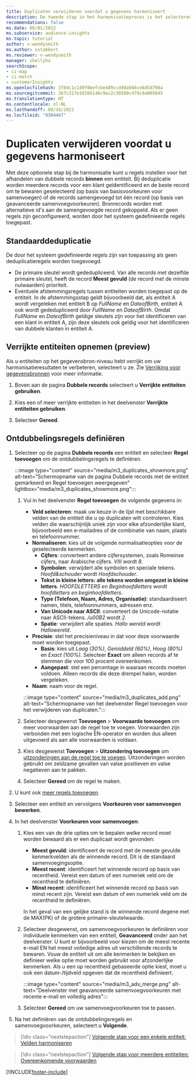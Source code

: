 ```yaml
---
title: Duplicaten verwijderen voordat u gegevens harmoniseert
description: De tweede stap in het harmonisatieproces is het selecteren van de record die moet worden bewaard als er duplicaten worden gevonden.
recommendations: false
ms.date: 08/01/2022
ms.subservice: audience-insights
ms.topic: tutorial
author: v-wendysmith
ms.author: sstabbert
ms.reviewer: v-wendysmith
manager: shellyha
searchScope:
- ci-map
- ci-match
- customerInsights
ms.openlocfilehash: 3f84c1c149f0befcbe489ccdd8a666ce6d5d798a
ms.sourcegitcommit: 267c317e10166146c9ac2c30560c479c9a005845
ms.translationtype: HT
ms.contentlocale: nl-NL
ms.lasthandoff: 08/16/2022
ms.locfileid: "9304467"
---
```

# <a name="remove-duplicates-before-unifying-data"></a>Duplicaten verwijderen voordat u gegevens harmoniseert

Met deze optionele stap bij de harmonisatie kunt u regels instellen voor het afhandelen van dubbele records **binnen** een entiteit. Bij deduplicatie worden meerdere records voor een klant geïdentificeerd en de beste record om te bewaren geselecteerd (op basis van basisvoorkeuren voor samenvoegen) of de records samengevoegd tot één record (op basis van geavanceerde samenvoegvoorkeuren). Bronrecords worden met alternatieve id's aan de samengevoegde record gekoppeld. Als er geen regels zijn geconfigureerd, worden door het systeem gedefinieerde regels toegepast.

## <a name="default-deduplication"></a>Standaarddeduplicatie

De door het systeem gedefinieerde regels zijn van toepassing als geen deduplicatieregels worden toegevoegd.

- De primaire sleutel wordt gededupliceerd.
  Van alle records met dezelfde primaire sleutel, heeft de record **Meest gevuld** (de record met de minste nulwaarden) prioriteit.
- Eventuele afstemmingsregels tussen entiteiten worden toegepast op de entiteit.
  In de afstemmingsstap geldt bijvoorbeeld dat, als entiteit A wordt vergeleken met entiteit B op *FullName* en *DateofBirth*, entiteit A ook wordt gededupliceerd door *FullName* en *DateofBirth*. Omdat *FullName* en *DateofBirth* geldige sleutels zijn voor het identificeren van een klant in entiteit A, zijn deze sleutels ook geldig voor het identificeren van dubbele klanten in entiteit A.

## <a name="include-enriched-entities-preview"></a>Verrijkte entiteiten opnemen (preview)

Als u entiteiten op het gegevensbron-niveau hebt verrijkt om uw harmonisatieresultaten te verbeteren, selecteert u ze. Zie [Verrijking voor gegevensbronnen](data-sources-enrichment.md) voor meer informatie.

1. Boven aan de pagina **Dubbele records** selecteert u **Verrijkte entiteiten gebruiken**.

1. Kies een of meer verrijkte entiteiten in het deelvenster **Verrijkte entiteiten gebruiken**.

1. Selecteer **Gereed**.

## <a name="define-deduplication-rules"></a>Ontdubbelingsregels definiëren

1. Selecteer op de pagina **Dubbele records** een entiteit en selecteer **Regel toevoegen** om de ontdubbelingsregels te definiëren.

   :::image type="content" source="media/m3_duplicates_showmore.png" alt-text="Schermopname van de pagina Dubbele records met de entiteit gemarkeerd en Regel toevoegen weergegeven"  lightbox="media/m3_duplicates_showmore.png":::

   1. Vul in het deelvenster **Regel toevoegen** de volgende gegevens in:
      - **Veld selecteren**: maak uw keuze in de lijst met beschikbare velden van de entiteit die u op duplicaten wilt controleren. Kies velden die waarschijnlijk uniek zijn voor elke afzonderlijke klant, bijvoorbeeld een e-mailadres of de combinatie van naam, plaats en telefoonnummer.
      - **Normaliseren**: kies uit de volgende normalisatieopties voor de geselecteerde kenmerken.
        - **Cijfers**: converteert andere cijfersystemen, zoals Romeinse cijfers, naar Arabische cijfers. *VIII* wordt *8*.
        - **Symbolen**: verwijdert alle symbolen en speciale tekens. *Hoofd&schouder* wordt *Hoofdschouder*​.
        - **Tekst in kleine letters: alle tekens worden omgezet in kleine letters**. *HOOFDLETTERS en Beginhoofdletters* wordt *hoofdletters en beginhoofdletters*​.
        - **Type (Telefoon, Naam, Adres, Organisatie)**: standaardiseert namen, titels, telefoonnummers, adressen enz.
        - **Van Unicode naar ASCII**: converteert de Unicode-notatie naar ASCII-tekens. */u00B2* wordt *2*.
        - **Spatie**: verwijdert alle spaties. *Hallo   wereld* wordt *Hallowereld*.
      - **Precisie**: stel het precisieniveau in dat voor deze voorwaarde moet worden toegepast.
        - **Basis**: kies uit *Laag (30%)*, *Gemiddeld (60%)*, *Hoog (80%)* en *Exact (100%)*. Selecteer **Exact** om alleen records af te stemmen die voor 100 procent overeenkomen.
        - **Aangepast**: stel een percentage in waaraan records moeten voldoen. Alleen records die deze drempel halen, worden vergeleken.
      - **Naam**: naam voor de regel.

      :::image type="content" source="media/m3_duplicates_add.png" alt-text="Schermopname van het deelvenster Regel toevoegen voor het verwijderen van duplicaten.":::

   1. Selecteer desgewenst **Toevoegen** > **Voorwaarde toevoegen** om meer voorwaarden aan de regel toe te voegen. Voorwaarden zijn verbonden met een logische EN-operator en worden dus alleen uitgevoerd als aan alle voorwaarden is voldaan.

   1. Kies desgewenst **Toevoegen** > **Uitzondering toevoegen** om [uitzonderingen aan de regel toe te voegen](match-entities.md#add-exceptions-to-a-rule). Uitzonderingen worden gebruikt om zeldzame gevallen van valse positieven en valse negatieven aan te pakken.

   1. Selecteer **Gereed** om de regel te maken.

1. U kunt ook [meer regels toevoegen](#define-deduplication-rules)​.

1. Selecteer een entiteit en vervolgens **Voorkeuren voor samenvoegen bewerken**.

1. In het deelvenster **Voorkeuren voor samenvoegen**:
   1. Kies een van de drie opties om te bepalen welke record moet worden bewaard als er een duplicaat wordt gevonden:
      - **Meest gevuld**: identificeert de record met de meeste gevulde kenmerkvelden als de winnende record. Dit is de standaard samenvoegingsoptie.
      - **Meest recent**: identificeert het winnende record op basis van recentheid. Vereist een datum of een numeriek veld om de recentheid te definiëren.
      - **Minst recent**: identificeert het winnende record op basis van minst recent zijn. Vereist een datum of een numeriek veld om de recentheid te definiëren.

      In het geval van een gelijke stand is de winnende record degene met de MAX(PK) of de grotere primaire-sleutelwaarde.

   1. Selecteer desgewenst, om samenvoegvoorkeuren te definiëren voor individuele kenmerken van een entiteit, **Geavanceerd** onder aan het deelvenster. U kunt er bijvoorbeeld voor kiezen om de meest recente e-mail EN het meest volledige adres uit verschillende records te bewaren. Vouw de entiteit uit om alle kenmerken te bekijken en definieer welke optie moet worden gebruikt voor afzonderlijke kenmerken. Als u een op recentheid gebaseerde optie kiest, moet u ook een datum-/tijdveld opgeven dat de recentheid definieert.

      :::image type="content" source="media/m3_adv_merge.png" alt-text="Deelvenster met geavanceerde samenvoegvoorkeuren met recente e-mail en volledig adres":::

   1. Selecteer **Gereed** om uw samenvoegvoorkeuren toe te passen.

1. Na het definiëren van de ontdubbelingsregels en samenvoegvoorkeuren, selecteert u **Volgende**.
  
> [!div class="nextstepaction"]
> [Volgende stap voor een enkele entiteit: Velden harmoniseren](merge-entities.md)

> [!div class="nextstepaction"]
> [Volgende stap voor meerdere entiteiten: Overeenkomende voorwaarden](match-entities.md)

[!INCLUDE[footer-include](includes/footer-banner.md)]
